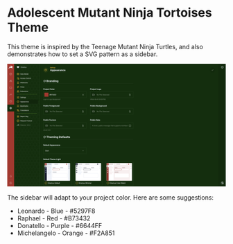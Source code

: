 # Adolescent Mutant Ninja Tortoises Theme

This theme is inspired by the Teenage Mutant Ninja Turtles, and also demonstrates how to set a SVG pattern as a sidebar.

![](https://raw.githubusercontent.com/directus-labs/extension-tmnt-theme/main/tmnt.png)

The sidebar will adapt to your project color. Here are some suggestions:

- Leonardo - Blue - #5297F8
- Raphael - Red - #B73432
- Donatello - Purple - #6644FF
- Michelangelo - Orange - #F2A851
